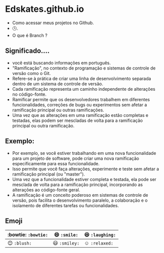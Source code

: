 # Edskates.github.io
- Como acessar meus projetos no Github.
- 🕓.
- O que é Branch ?
## Significado....

-  você está buscando informações em português.
-   "Ramificação", no contexto de programação e sistemas de controle de versão como o Git.
-    Refere-se à prática de criar uma linha de desenvolvimento separada dentro de um sistema de controle de versão.
-  Cada ramificação representa um caminho independente de alterações no código-fonte.
-  Ramificar permite que os desenvolvedores trabalhem em diferentes funcionalidades, correções de bugs ou experimentos sem afetar a ramificação principal ou outras ramificações.
-  Uma vez que as alterações em uma ramificação estão completas e testadas, elas podem ser mescladas de volta para a ramificação principal ou outra ramificação.
## Exemplo:

- Por exemplo, se você estiver trabalhando em uma nova funcionalidade para um projeto de software, pode criar uma nova ramificação especificamente para essa funcionalidade.
-  Isso permite que você faça alterações, experimente e teste sem afetar a ramificação principal (ou "master").
-   Uma vez que a funcionalidade estiver completa e testada, ela pode ser mesclada de volta para a ramificação principal, incorporando as alterações ao código-fonte geral.
- A ramificação é um conceito poderoso em sistemas de controle de versão, pois facilita o desenvolvimento paralelo, a colaboração e o isolamento de diferentes tarefas ou funcionalidades.

## Emoji
:bowtie: `:bowtie:` | :smile: `:smile:` | :laughing: `:laughing:` |
|---|---|---|
| :blush: `:blush:` | :smiley: `:smiley:` | :relaxed: `:relaxed:` |

